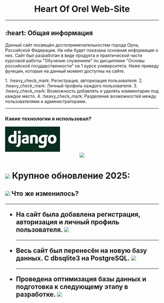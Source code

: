 <div align="center">
    <h1>Heart Of Orel Web-Site</h1>
</div>
<hr>
<h2> :heart: Общая информация</h2>

Данный сайт посвящён достопримечательностям города Орла, Российской Федерации. На нём будет показана основная информация о них.
Сайт был разработан в виде продукта и практической части курсовой работы "Обучение служением" по дисциплине "Основы российской государственности" на 1 курсе университета. Ниже приведу функции, которые на данный момент доступны на сайте.

<div>
    1. :heavy_check_mark: Регистрация, авторизация пользователя.    
    2. :heavy_check_mark: Личный профиль каждого пользователя.     
    3. :heavy_check_mark: Возможность добавлять и удалять комментарии под каждое место.    
    4. :heavy_check_mark: Разделение возможностей между пользователями и администраторами.    
</div>

<hr>
<h3> Какие технологии я использовал?</h3>
<div>
<img src="images_readme/django.png" width="180">
</div>


<div id="header" align="center">
    <img src="https://i.giphy.com/media/v1.Y2lkPTc5MGI3NjExdXFiaXgwdzgwcmlveWc4ZTIxNW5iamViemtiMGYzM21iNjRvODN1YyZlcD12MV9pbnRlcm5hbF9naWZfYnlfaWQmY3Q9Zw/qgQUggAC3Pfv687qPC/giphy.gif" width="500" />
</div>

<h1>
    <img src="https://i.giphy.com/media/v1.Y2lkPTc5MGI3NjExOWFwN3E3bmc3ejByZzE2Ymx6ejV2Z3NoMnM2OTY4dTlzeWk5N3pjbyZlcD12MV9pbnRlcm5hbF9naWZfYnlfaWQmY3Q9Zw/26n7b7PjSOZJwVCmY/giphy.gif" width="30px" /> Крупное обновление 2025:
    
</h1>

<h2>
    <img src="https://i.giphy.com/media/v1.Y2lkPTc5MGI3NjExbDJvZXcwcW5ndXlweW05NzMwcm1hODdhdjc1eXR2YTRjaXBwYzFzaiZlcD12MV9pbnRlcm5hbF9naWZfYnlfaWQmY3Q9Zw/26tn33aiTi1jkl6H6/giphy.gif" width="30px" /> Что же изменилось?
    <hr>
    <ul>
        <li>На сайт была добавлена регистрация, авторизация и личный профиль пользователя.
        <img src="https://i.giphy.com/media/v1.Y2lkPTc5MGI3NjExdGx6YWttMTFyY21lY2hrMGQyZG14c3Z6N2dpcnUwaWRvcm02a2FvciZlcD12MV9pbnRlcm5hbF9naWZfYnlfaWQmY3Q9Zw/A06UFEx8jxEwU/giphy.gif" width="30px" />
        </li>
        <hr>
        <li>Весь сайт был перенесён на новую базу данных. С dbsqlite3 на PostgreSQL. <img src="https://i.giphy.com/media/v1.Y2lkPTc5MGI3NjExdGx6YWttMTFyY21lY2hrMGQyZG14c3Z6N2dpcnUwaWRvcm02a2FvciZlcD12MV9pbnRlcm5hbF9naWZfYnlfaWQmY3Q9Zw/A06UFEx8jxEwU/giphy.gif" width="30px" /></li>
        <hr>
        <li>Проведена оптимизация базы данных и подготовка к следующему этапу в разработке. <img src="https://i.giphy.com/media/v1.Y2lkPTc5MGI3NjExdGx6YWttMTFyY21lY2hrMGQyZG14c3Z6N2dpcnUwaWRvcm02a2FvciZlcD12MV9pbnRlcm5hbF9naWZfYnlfaWQmY3Q9Zw/A06UFEx8jxEwU/giphy.gif" width="30px" /></li>
    </ul>
</h2>